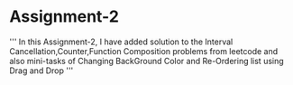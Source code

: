# Assignment-2

''' In this Assignment-2, I have added solution to the Interval Cancellation,Counter,Function Composition problems from leetcode and also mini-tasks of Changing BackGround Color and Re-Ordering list using Drag and Drop '''